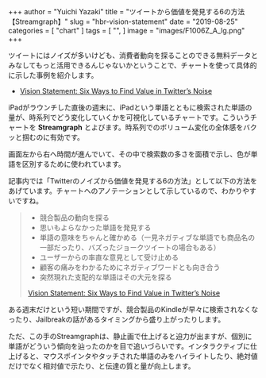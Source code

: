 +++
author = "Yuichi Yazaki"
title = "ツイートから価値を発見する6の方法【Streamgraph】"
slug = "hbr-vision-statement"
date = "2019-08-25"
categories = [
    "chart"
]
tags = [
    "",
]
image = "images/F1006Z_A_lg.png"
+++

ツイートにはノイズが多いけども、消費者動向を探ることのできる無料データとみなしてもっと活用できるんじゃないかということで、チャートを使って具体的に示した事例を紹介します。

- [Vision Statement: Six Ways to Find Value in Twitter’s Noise](https://hbr.org/2010/06/vision-statement-six-ways-to-find-value-in-twitters-noise)

iPadがラウンチした直後の週末に、iPadという単語とともに検索された単語の量が、時系列でどう変化していくかを可視化しているチャートです。こういうチャートを **Streamgraph** とよびます。時系列でのボリューム変化の全体感をバクッと掴むのに有効です。

画面左から右へ時間が進んでいて、その中で検索数の多さを面積で示し、色が単語を区別するために使われています。

記事内では「Twitterのノイズから価値を発見する6の方法」として以下の方法をあげています。チャートへのアノテーションとして示しているので、わかりやすいですね。

> - 競合製品の動向を探る
> - 思いもよらなかった単語を発見する
> - 単語の意味をちゃんと確かめる（一見ネガティブな単語でも商品名の一部だったり、バズったジョークツイートの場合もある）
> - ユーザーからの率直な意見として受け止める
> - 顧客の痛みをわかるためにネガティブワードとも向き合う
> - 突然現れた支配的な単語はその大元を探る
> 
> [Vision Statement: Six Ways to Find Value in Twitter’s Noise](https://hbr.org/2010/06/vision-statement-six-ways-to-find-value-in-twitters-noise)

ある週末だけという短い期間ですが、競合製品のKindleが早々に検索されなくなったり、Jailbreakの話があるタイミングから盛り上がったりします。

ただ、この手のStreamgraphは、静止画で仕上げると迫力が出ますが、個別に単語がどういう傾向を辿ったのかを目で追いづらいです。インタラクティブに仕上げると、マウスポインタやタッチされた単語のみをハイライトしたり、絶対値だけでなく相対値で示たり、と伝達の質と量が向上します。

